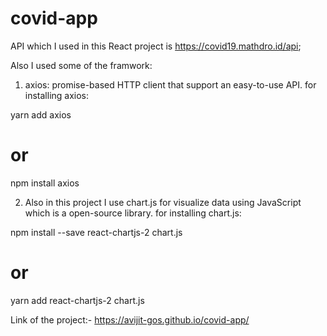 # covid-app

API which I used in this React project is https://covid19.mathdro.id/api;

Also I used some of the framwork:
1. axios: promise-based HTTP client that support an easy-to-use API.
for installing axios:

yarn add axios
# or 
npm install axios

2. Also in this project I use chart.js for visualize data using JavaScript which is a open-source library.
for installing chart.js:

npm install --save react-chartjs-2 chart.js
# or
yarn add react-chartjs-2 chart.js


Link of the project:- https://avijit-gos.github.io/covid-app/
